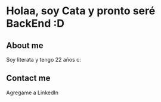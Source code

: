 # Holaa, soy Cata y pronto seré BackEnd :D
## About me
 Soy literata y tengo 22 años c:
## Contact me
Agregame a LinkedIn
